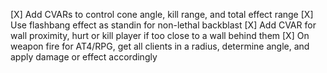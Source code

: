 [X] Add CVARs to control cone angle, kill range, and total effect range
[X] Use flashbang effect as standin for non-lethal backblast
[X] Add CVAR for wall proximity, hurt or kill player if too close to a wall behind them
[X] On weapon fire for AT4/RPG, get all clients in a radius, determine angle, and apply damage or effect accordingly
